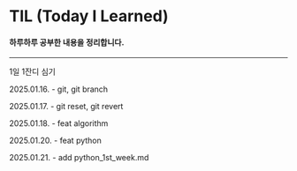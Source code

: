 # TIL (Today I Learned)

#### 하루하루 공부한 내용을 정리합니다.
---
1일 1잔디 심기

2025.01.16. - git, git branch

2025.01.17. - git reset, git revert

2025.01.18. - feat algorithm

2025.01.20. - feat python

2025.01.21. - add python_1st_week.md